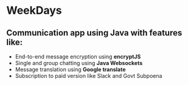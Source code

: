 # WeekDays

## Communication app using Java with features like:
 * End-to-end message encryption using **encryptJS** 
 * Single and group chatting using **Java Websockets**
 * Message translation using **Google translate**
 * Subscription to paid version like Slack and Govt Subpoena


